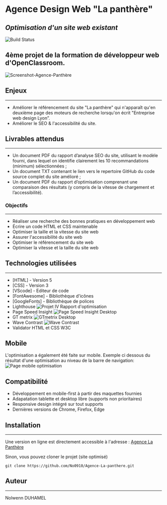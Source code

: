 # Agence Design Web "La panthère"

## _Optimisation d'un site web existant_

![Build Status](https://badge.buildkite.com/sample.svg?status=passing)

4ème projet de la formation de développeur web d'OpenClassroom.
---

![Screenshot-Agence-Panthère](https://github.com/No0910/Agence-La-panthere/assets/98163578/e8f47805-a02e-4517-b57e-d4169e763ec3)

## Enjeux
---
- Améliorer le référencement du site "La panthère" qui n'apparaît qu'en deuxième page des moteurs de recherche lorsqu'on écrit "Entreprise web design Lyon”.
- Améliorer le SEO & l'accessibilité du site.

## Livrables attendus
---
- Un document PDF du rapport d’analyse SEO du site, utilisant le modèle fourni, dans lequel on identifie clairement les 10 recommandations (minimum) sélectionnées ;
- Un document TXT contenant le lien vers le repertoire GitHub du code source complet du site amélioré ;
- Un document PDF du rapport d’optimisation comprenant une comparaison des résultats (y compris de la vitesse de chargement et l’accessibilité).

### Objectifs
---
- Réaliser une recherche des bonnes pratiques en développement web
- Écrire un code HTML et CSS maintenable
- Optimiser la taille et la vitesse du site web
- Assurer l'accessibilité du site web
- Optimiser le référencement du site web
- Optimiser la vitesse et la taille du site web

## Technologies utilisées
---
- [HTML] - Version 5
- [CSS] - Version 3
- [VScode] - Editeur de code
- [FontAwesome] - Bibliothèque d'icônes
- [GoogleFonts] - Bibliothèque de polices
- Lighthouse ![Projet IV Rapport d'optimisation](https://github.com/No0910/Agence-La-panthere/assets/98163578/14f215de-49b0-4a03-945b-64cc162a65c3)
- Page Speed Insight ![Page Speed Insight Desktop](https://github.com/No0910/Agence-La-panthere/assets/98163578/f1d24787-5807-4cc9-8eef-9d63b9f1e2f0)
- GT metrix ![GTmetrix Desktop](https://github.com/No0910/Agence-La-panthere/assets/98163578/38acf79e-17bc-4bb7-b0dc-b5e310b3027e)
- Wave Contrast ![Wave Contrast](https://github.com/No0910/Agence-La-panthere/assets/98163578/9e289a0e-abc6-4f32-9b58-29212fc05c28)
- Validator HTML et CSS W3C

## Mobile
L'optimisation a également été faite sur mobile. Exemple ci dessous du résultat d'une optimisation au niveau de la barre de navigation:
![Page mobile optimisation](https://github.com/No0910/Agence-La-panthere/assets/98163578/3b190a27-46b5-42ff-9eaa-77f4dd0ccf68)

## Compatibilité
- Développement en mobile-first à partir des maquettes fournies
- Adapatation tablette et desktop libre (supports non prioritaires)
- Responsive design intégré sur tout supports
- Dernières versions de Chrome, Firefox, Edge

## Installation
---
Une version en ligne est directement accessible à l'adresse : [Agence La Panthère](https://nd-la-panthere-agence-web-design.netlify.app/)

Sinon, vous pouvez cloner le projet (site optimisé)
```terminal
git clone https://github.com/No0910/Agence-La-panthere.git
```
## Auteur
---
Nolwenn DUHAMEL
